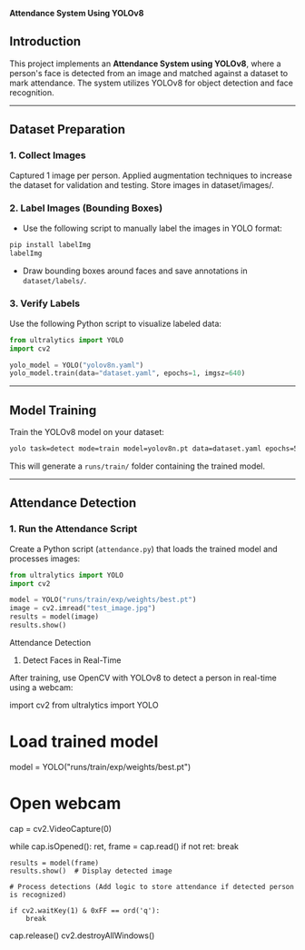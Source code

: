   **Attendance System Using YOLOv8**


## Introduction
This project implements an **Attendance System using YOLOv8**, where a person's face is detected from an image and matched against a dataset to mark attendance. The system utilizes YOLOv8 for object detection and face recognition.

---

## Dataset Preparation
### 1. Collect Images
Captured 1 image per person.
Applied augmentation techniques to increase the dataset for validation and testing.
Store images in dataset/images/.

### 2. Label Images (Bounding Boxes)
- Use the following script to manually label the images in YOLO format:
```bash
pip install labelImg
labelImg
```
- Draw bounding boxes around faces and save annotations in `dataset/labels/`.

### 3. Verify Labels
Use the following Python script to visualize labeled data:
```python
from ultralytics import YOLO
import cv2

yolo_model = YOLO("yolov8n.yaml")
yolo_model.train(data="dataset.yaml", epochs=1, imgsz=640)
```

---

## Model Training
Train the YOLOv8 model on your dataset:
```bash
yolo task=detect mode=train model=yolov8n.pt data=dataset.yaml epochs=50 imgsz=640
```
This will generate a `runs/train/` folder containing the trained model.

---

## Attendance Detection
### 1. Run the Attendance Script
Create a Python script (`attendance.py`) that loads the trained model and processes images:
```python
from ultralytics import YOLO
import cv2

model = YOLO("runs/train/exp/weights/best.pt")
image = cv2.imread("test_image.jpg")
results = model(image)
results.show()
```

Attendance Detection

1. Detect Faces in Real-Time

After training, use OpenCV with YOLOv8 to detect a person in real-time using a webcam:

import cv2
from ultralytics import YOLO

# Load trained model
model = YOLO("runs/train/exp/weights/best.pt")

# Open webcam
cap = cv2.VideoCapture(0)

while cap.isOpened():
    ret, frame = cap.read()
    if not ret:
        break
    
    results = model(frame)
    results.show()  # Display detected image
    
    # Process detections (Add logic to store attendance if detected person is recognized)
    
    if cv2.waitKey(1) & 0xFF == ord('q'):
        break

cap.release()
cv2.destroyAllWindows()
